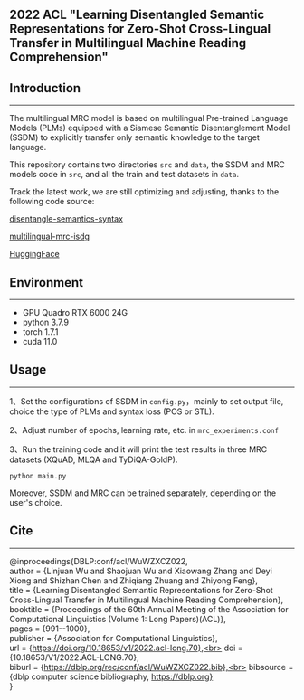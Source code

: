 ## 2022 ACL "Learning Disentangled Semantic Representations for Zero-Shot Cross-Lingual Transfer in Multilingual Machine Reading Comprehension"

## Introduction

---
The multilingual MRC model is based on multilingual Pre-trained Language Models (PLMs) equipped with a Siamese Semantic Disentanglement Model (SSDM) 
to explicitly transfer only semantic knowledge to the target language.

This repository contains two directories ```src``` and ```data```, the SSDM and MRC models code in ```src```, and all the train and test datasets in ```data```.

Track the latest work, we are still optimizing and adjusting, thanks to the following code source:

[disentangle-semantics-syntax](https://github.com/mingdachen/disentangle-semantics-syntax)

[multilingual-mrc-isdg](https://github.com/lxucs/multilingual-mrc-isdg)

[HuggingFace](https://huggingface.co/)

## Environment

---
- GPU       Quadro RTX 6000  24G
- python    3.7.9
- torch     1.7.1
- cuda      11.0

## Usage

---
1、Set the configurations of SSDM in ```config.py```，mainly to set output file, choice the type of PLMs and syntax loss (POS or STL).

2、Adjust number of epochs, learning rate, etc. in ```mrc_experiments.conf```

3、Run the training code and it will print the test results in three MRC datasets (XQuAD, MLQA and TyDiQA-GoldP).

```
python main.py
```
Moreover, SSDM and MRC can be trained separately, depending on the user's choice.

## Cite

---
@inproceedings{DBLP:conf/acl/WuWZXCZ022,<br>
  author       = {Linjuan Wu and
                  Shaojuan Wu and
                  Xiaowang Zhang and
                  Deyi Xiong and
                  Shizhan Chen and
                  Zhiqiang Zhuang and
                  Zhiyong Feng},<br>
  title        = {Learning Disentangled Semantic Representations for Zero-Shot Cross-Lingual
                  Transfer in Multilingual Machine Reading Comprehension},<br>
  booktitle    = {Proceedings of the 60th Annual Meeting of the Association for Computational
                  Linguistics (Volume 1: Long Papers)(ACL)},<br>
  pages        = {991--1000},<br>
  publisher    = {Association for Computational Linguistics},<br>
  url          = {https://doi.org/10.18653/v1/2022.acl-long.70},<br>
  doi          = {10.18653/V1/2022.ACL-LONG.70},<br>
  biburl       = {https://dblp.org/rec/conf/acl/WuWZXCZ022.bib},<br>
  bibsource    = {dblp computer science bibliography, https://dblp.org}<br>
}

